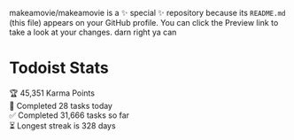 makeamovie/makeamovie is a ✨ special ✨ repository because its `README.md` (this file) appears on your GitHub profile.
You can click the Preview link to take a look at your changes. darn right ya can

# Todoist Stats

<!-- TODO-IST:START -->
🏆  45,351 Karma Points           
🌸  Completed 28 tasks today           
✅  Completed 31,666 tasks so far           
⏳  Longest streak is 328 days
<!-- TODO-IST:END -->